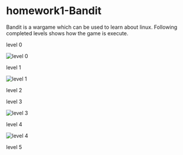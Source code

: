# homework1-Bandit

Bandit is a wargame which can be used to learn about linux. Following completed levels shows how the game is execute.

level 0

![level 0](https://cloud.githubusercontent.com/assets/9804892/14378838/451478c2-fd2c-11e5-805d-64c1b176587d.png)

level 1

![level 1](https://cloud.githubusercontent.com/assets/9804892/14381295/465865dc-fd3a-11e5-814a-8e33d1a47fad.png)

level 2

level 3

![level 3](https://cloud.githubusercontent.com/assets/9804892/14381329/7d52b998-fd3a-11e5-865e-a5c6e2669254.png)

level 4

![level 4](https://cloud.githubusercontent.com/assets/9804892/14381331/7d54ec40-fd3a-11e5-8a7d-94ec714ee801.png)

level 5




